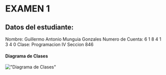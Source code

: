 # EXAMEN 1

## Datos del estudiante:

Nombre: Guillermo Antonio Munguia Gonzales
Numero de Cuenta: 6 1 8 4 1 3 4 0
Clase: Programacion IV Seccion 846

#### Diagrama de Clases

!["Diagrama de Clases"](https://app.genmymodel.com/api/projects/_DIFbIGCOEe2ck8ytUMEi6A/diagrams/_DIFbI2COEe2ck8ytUMEi6A/svg)
